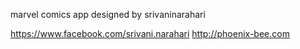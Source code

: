 
marvel comics app  designed by srivaninarahari

https://www.facebook.com/srivani.narahari
http://phoenix-bee.com



